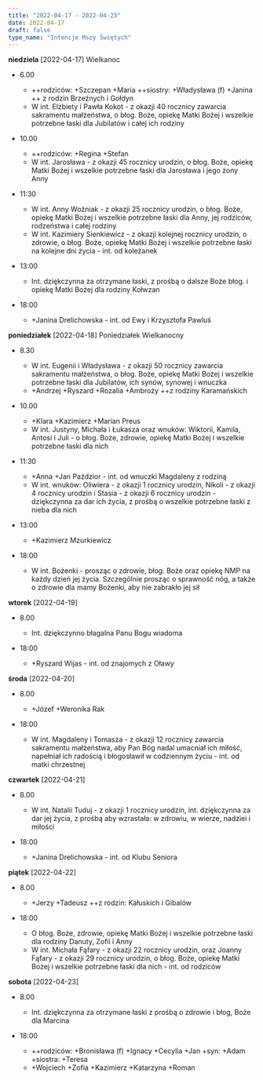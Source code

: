 ```yaml
---
title: "2022-04-17 - 2022-04-23"
date: 2022-04-17
draft: false
type_name: "Intencje Mszy Świętych"
---
```


**niedziela** [2022-04-17]
Wielkanoc

* 6.00

  * ++rodziców: +Szczepan +Maria ++siostry: +Władysława (f) +Janina ++ z rodzin Brzeźnych i Gołdyn
  * W int. Elżbiety i Pawła Kokot - z okazji 40 rocznicy zawarcia sakramentu małżeństwa, o błog. Boże, opiekę Matki Bożej i wszelkie potrzebne łaski dla Jubilatów i całej ich rodziny

* 10.00

  * ++rodziców: +Regina +Stefan
  * W int. Jarosława - z okazji 45 rocznicy urodzin, o błog. Boże, opiekę Matki Bożej i wszelkie potrzebne łaski dla Jarosława i jego żony Anny

* 11:30

  * W int. Anny Woźniak - z okazji 25 rocznicy urodzin, o błog. Boże, opiekę Matki Bożej i wszelkie potrzebne łaski dla Anny, jej rodziców, rodzeństwa i całej rodziny
  * W int. Kazimiery Sienkiewicz - z okazji kolejnej rocznicy urodzin, o zdrowie, o błog. Boże, opiekę Matki Bożej i wszelkie potrzebne łaski na kolejne dni życia - int. od koleżanek

* 13:00

  * Int. dziękczynna za otrzymane łaski, z prośbą o dalsze Boże błog. i opiekę Matki Bożej dla rodziny Kołwzan

* 18:00

  * +Janina Drelichowska - int. od Ewy i Krzysztofa Pawluś

**poniedziałek** [2022-04-18]
Poniedziałek Wielkanocny

* 8.30

  * W int. Eugenii i Władysława - z okazji 50 rocznicy zawarcia sakramentu małżeństwa, o błog. Boże, opiekę Matki Bożej i wszelkie potrzebne łaski dla Jubilatów, ich synów, synowej i wnuczka
  * +Andrzej +Ryszard +Rozalia +Ambroży ++z rodziny Karamańskich

* 10.00

  * +Klara +Kazimierz +Marian Preus
  * W int. Justyny, Michała i Łukasza oraz wnuków: Wiktorii, Kamila, Antosi i Juli - o błog. Boże, zdrowie, opiekę Matki Bożej i wszelkie potrzebne łaski dla nich

* 11:30

  * +Anna +Jan Paździor - int. od wnuczki Magdaleny z rodziną
  * W int. wnuków: Oliwiera - z okazji 1 rocznicy urodzin, Nikoli - z okazji 4 rocznicy urodzin i Stasia - z okazji 6 rocznicy urodzin - dziękczynna za dar ich życia, z prośbą o wszelkie potrzebne łaski z nieba dla nich

* 13:00

  * +Kazimierz Mzurkiewicz

* 18:00

  * W int. Bożenki - prosząc o zdrowie, błog. Boże oraz opiekę NMP na każdy dzień jej życia. Szczególnie prosząc o sprawność nóg, a także o zdrowie dla mamy Bożenki, aby nie zabrakło jej sił

**wtorek** [2022-04-19]

* 8.00

  * Int. dziękczynno błagalna Panu Bogu wiadoma

* 18:00

  * +Ryszard Wijas - int. od znajomych z Oławy

**środa** [2022-04-20]

* 8.00

  * +Józef +Weronika Rak

* 18:00

  * W int. Magdaleny i Tomasza - z okazji 12 rocznicy zawarcia sakramentu małżeństwa, aby Pan Bóg nadal umacniał ich miłość, napełniał ich radością i błogosławił w codziennym życiu - int. od matki chrzestnej

**czwartek** [2022-04-21]

* 8.00

  * W int. Natalii Tuduj - z okazji 1 rocznicy urodzin, int. dziękczynna za dar jej życia, z prośbą aby wzrastała: w zdrowiu, w wierze, nadziei i miłości

* 18:00

  * +Janina Drelichowska - int. od Klubu Seniora

**piątek** [2022-04-22]

* 8.00

  * +Jerzy +Tadeusz ++z rodzin: Kałuskich i Gibalów

* 18:00

  * O błog. Boże, zdrowie, opiekę Matki Bożej i wszelkie potrzebne łaski dla rodziny Danuty, Zofii i Anny
  * W int. Michała Fąfary - z okazji 22 rocznicy urodzin, oraz Joanny Fąfary - z okazji 29 rocznicy urodzin, o błog. Boże, opiekę Matki Bożej i wszelkie potrzebne łaski dla nich - int. od rodziców

**sobota** [2022-04-23]

* 8.00

  * Int. dziękczynna za otrzymane łaski z prośbą o zdrowie i błog, Boże dla Marcina

* 18:00

  * ++rodziców: +Bronisława (f) +Ignacy +Cecylia +Jan +syn: +Adam +siostra: +Teresa
  * +Wojciech +Zofia +Kazimierz +Katarzyna +Roman
